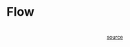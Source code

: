 # Flow

<div style="display: flex; justify-content: center;"><div>
<object
    type="image/svg+xml"
    data="flow/flow.svg"
    /></object>
<br/>
<small><a href="https://azriel.im/dot_ix/#src=LQhQAsEsFMCcENYGNwE8BcoAEXIBdoBbAfQGZj8j0sBvAX21wJIEYLnr7HKSAmdqrQaMAZgBsA9gHdMOHOOkDWSzgzlYFUpcX49VjeZK08yKoaFAA7CQBNoxS-ELQAzrKZFibPVgBEgXg3AEZ2sADFIMWgsABFpS0l4GywASWZfbmYdMwDggGVSLAB5ACMAK2gkPGTU9M9yH19APg3AYr2sPKwAIQBXJABraEqUojTRI2pfEKM0w0UTbw4-IKqiLAAKdokAD2gbAEopjSNtXXnspcJV9a3d-c1tOpPms4vN7b2LbYBzV3dZ7SOzADavx4ABoPHwlABdGoke6ef4+IEZOGEMEmY5EaEjGYZObw27owEE3FKMHEzwYwjQ6bGZF-ckQxEM0ygg44ilQiwfBAAB3AADdIAAvYjwPB4WBuRgISw9FzQHnUAAMADpeABWRjWOzEKSQGx4cDEOwieCdMR4ai8FWkLW2ezgaCQD7gPDG6Cm82WrCqzXySBXYguYXQagSzrQRg8+C9YiEe3URAIVAWQ1EUOMFx4VARKXqKA2OyWagAMgLRYMckFwaK4XwGFwlmrkCKEQs6mjEWIgokEW9Jc79h7fcr-rEYiD4AS9mssEI8DE1AA5OqlUvRxpwhOXFOdeAJPy4MvV+v1GPt7v7CIJEhOm4sEuWEq1xuRFvJ9PRRVIIfl0+X2eWBZrAEh9B+OqzvOi4PgALM+p5nsBoH2Dun77oesDLqQ8EbkhYGoTqMZ4D+oYPquAGIVOPL2EgvYSJhWDDv07ZyIOxCthGpZsRxkaAW+47gTO9FQceFHqPxF5oQeR5kWJcgSYJxDXre96PjhfHvgR9hESRf7qYhErIYpkELsucFyTgeEoZexDoTJS7YRZQGGfhNk6b+slOah1HELRkgMTxLE4Nq9gmmaFr3gAVGxTF4EFbIyFg0ULvYgXiYcwLzMlXZpfJGUZJS1DZalYgRpWzIokV3GlZGQA">source</a></small>
</div></div>
